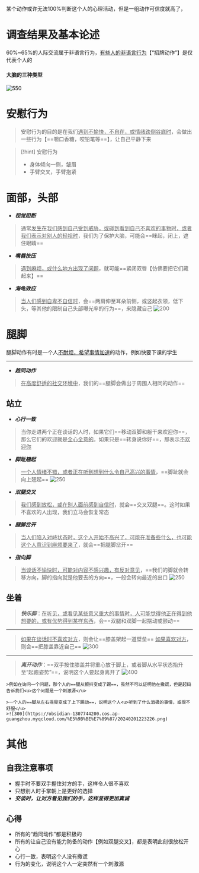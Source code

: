 某个动作或许无法100%判断这个人的心理活动，但是一组动作可信度就高了，

# 调查结果及基本论述
60%~65%的人际交流属于非语言行为，<u>有些人的非语言行为</u>【“招牌动作”】是仅代表个人的

#### 大脑的三种类型
![550](https://obsidian-1307744200.cos.ap-guangzhou.myqcloud.com/%E5%9B%BE%E7%89%87/20240201224959.png)

# 安慰行为
>安慰行为的目的是在我们<u>遇到不愉快，不自在，或情绪跌倒谷底时</u>，会做出一些行为【==嚼口香糖，咬铅笔等==】，让自己平静下来

>[!hint] 安慰行为
>- 身体倾向一侧，皱眉
>- 手臂交叉，手臂抱紧




# 面部，头部
- ***视觉阻断***
>通常<u>发生在我们感到自己受到威胁，或碰到看到自己不喜欢的事物时，或者我们表示对别人的轻视时</u>，我们为了保护大脑，可能会==眯起，闭上，遮住眼睛==

- ***嘴唇按压***
><u>遇到麻烦，或什么地方出现了问题</u>，就可能==紧闭双唇【仿佛要把它们藏起来】==

- ***海龟效应***
><u>当人们感到自卑不自信时</u>，会==两肩伸至耳朵前侧，或竖起衣领，低下头，等其他的限制自己头部曝光率的行为==，来隐藏自己
>![200](https://obsidian-1307744200.cos.ap-guangzhou.myqcloud.com/%E5%9B%BE%E7%89%87/20240201224219.png)

# 腿脚
腿脚动作有时是一个人<u>不耐烦，希望事情加速</u>的动作，例如快要下课的学生

---
- ***趋同动作***
><u>在高度舒适的社交环境中</u>，我们的==腿脚会做出于周围人相同的动作==

## 站立
- ***心行一致***
>当你走进两个正在谈话的人时，如果它们==移动双脚和躯干来欢迎你==，那么它们的欢迎就是<u>全心全意的</u>。如果只是==转身说你好==，那表示<u>不欢迎你</u>

- ***脚趾翘起***
><u>一个人情绪不错，或者正在听到想到什么令自己高兴的事情</u>，==脚趾就会向上翘起==
>![250](https://obsidian-1307744200.cos.ap-guangzhou.myqcloud.com/%E5%9B%BE%E7%89%87/20240201224148.png)

- ***双腿交叉***
><u>我们感到放松，或在别人面前感到自信时</u>，就会==交叉双腿==。这时如果不喜欢的人出现，我们立马会恢复常态

- ***腿脚岔开***
><u>当人们陷入对峙状态时，这个人开始不高兴了，可能在准备些什么，也可能这个人意识到麻烦要来了</u>，就会==把腿脚岔开==

- ***指向脚***
><u>当谈话不愉快时，可能对内容不感兴趣，有反对意见</u>，==我们的脚就会转移方向，脚的指向就是他要去的方向==，一般会转向最近的出口
>![250](https://obsidian-1307744200.cos.ap-guangzhou.myqcloud.com/%E5%9B%BE%E7%89%87/20240201224111.png)

## 坐着
>***快乐脚***：<u>在听见，或看见某些意义重大的事情时，人可能觉得他正在得到他想要的，或有优势得到某样东西</u>，会==双腿和双脚一起摆动或颤动==

---
><u>如果在谈话时不喜欢对方</u>，则会让==膝盖架起一道壁垒==
><u>如果喜欢对方</u>，则会==把膝盖靠近自己==
>![300](https://obsidian-1307744200.cos.ap-guangzhou.myqcloud.com/%E5%9B%BE%E7%89%87/20240201224023.png)

---
>***离开动作***：==双手按住膝盖并将重心放于脚上，或者脚从水平状态抬升至“起跑姿势”==，说明这个人要起身离开了
>![400](https://obsidian-1307744200.cos.ap-guangzhou.myqcloud.com/%E5%9B%BE%E7%89%87/20240201223916.png)


	>例如在询问一个问题，那个人的==腿从颤抖变成了踢==，虽然不可以证明他在撒谎，但是起码告诉我们<u>这个问题是一个刺激源</u>

	>一个人的==脚从左右摇晃变成了上下踢动==，说明这个人<u>听到了什么消极的事情，或很不舒服</u>
	>![300](https://obsidian-1307744200.cos.ap-guangzhou.myqcloud.com/%E5%9B%BE%E7%89%87/20240201223226.png)






# 其他
## 自我注意事项
- 握手时不要双手握住对方的手，这样令人很不喜欢
- 只想别人时手掌朝上是更好的选择
- ***交谈时，让对方看见我们的手，这样显得更加真诚***
## 心得
- 所有的“趋同动作”都是积极的
- 所有的让自己没有能力防备的动作【例如双腿交叉】，都是表明此刻很放松开心
- 心行一致，表明这个人没有撒谎
- 行为的变化，说明这个人一定突然有一个刺激源























